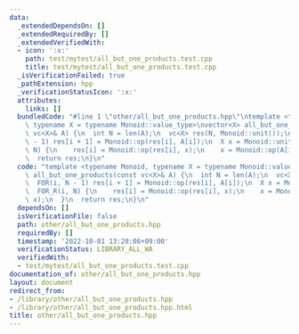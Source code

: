 ```yaml
---
data:
  _extendedDependsOn: []
  _extendedRequiredBy: []
  _extendedVerifiedWith:
  - icon: ':x:'
    path: test/mytest/all_but_one_products.test.cpp
    title: test/mytest/all_but_one_products.test.cpp
  _isVerificationFailed: true
  _pathExtension: hpp
  _verificationStatusIcon: ':x:'
  attributes:
    links: []
  bundledCode: "#line 1 \"other/all_but_one_products.hpp\"\ntemplate <typename Monoid,\
    \ typename X = typename Monoid::value_type>\nvector<X> all_but_one_products(const\
    \ vc<X>& A) {\n  int N = len(A);\n  vc<X> res(N, Monoid::unit());\n  FOR(i, N\
    \ - 1) res[i + 1] = Monoid::op(res[i], A[i]);\n  X x = Monoid::unit();\n  FOR_R(i,\
    \ N) {\n    res[i] = Monoid::op(res[i], x);\n    x = Monoid::op(A[i], x);\n  }\n\
    \  return res;\n}\n"
  code: "template <typename Monoid, typename X = typename Monoid::value_type>\nvector<X>\
    \ all_but_one_products(const vc<X>& A) {\n  int N = len(A);\n  vc<X> res(N, Monoid::unit());\n\
    \  FOR(i, N - 1) res[i + 1] = Monoid::op(res[i], A[i]);\n  X x = Monoid::unit();\n\
    \  FOR_R(i, N) {\n    res[i] = Monoid::op(res[i], x);\n    x = Monoid::op(A[i],\
    \ x);\n  }\n  return res;\n}\n"
  dependsOn: []
  isVerificationFile: false
  path: other/all_but_one_products.hpp
  requiredBy: []
  timestamp: '2022-10-01 13:28:06+09:00'
  verificationStatus: LIBRARY_ALL_WA
  verifiedWith:
  - test/mytest/all_but_one_products.test.cpp
documentation_of: other/all_but_one_products.hpp
layout: document
redirect_from:
- /library/other/all_but_one_products.hpp
- /library/other/all_but_one_products.hpp.html
title: other/all_but_one_products.hpp
---
```

